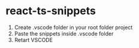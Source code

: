 # react-ts-snippets

1. Create .vscode folder in your root folder project
2. Paste the snippets inside .vscode folder
3. Retart VSCODE
